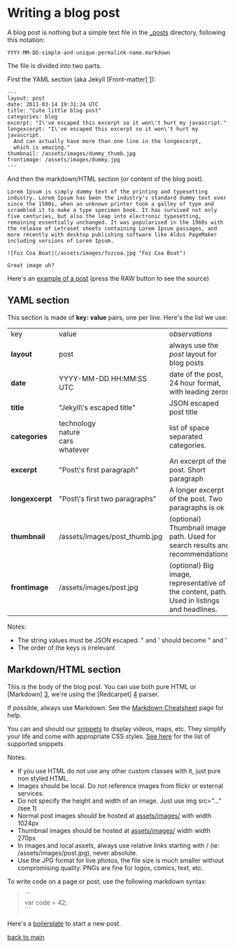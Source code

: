 Writing a blog post
===================

A blog post is nothing but a simple text file in the [_posts](_posts) directory, following this notation:

```
YYYY-MM-DD-simple-and-unique-permalink-name.markdown
```

The file is divided into two parts.

First the YAML section (aka Jekyll [Front-matter] [1]):

```
---
layout: post
date: 2011-03-14 19:31:24 UTC
title: "Cute little blog post"
categories: blog
excerpt: "I\'ve escaped this excerpt so it won\'t hurt my javascript."
longexcerpt: "I\'ve escaped this excerpt so it won\'t hurt my javascript.
  And can actually have more than one line in the longexcerpt,
  which is amazing."
thumbnail: /assets/images/dummy_thumb.jpg
frontimage: /assets/images/dummy.jpg
---
```

And then the markdown/HTML section (or content of the blog post).

```
Lorem Ipsum is simply dummy text of the printing and typesetting industry. Lorem Ipsum has been the industry's standard dummy text ever since the 1500s, when an unknown printer took a galley of type and scrambled it to make a type specimen book. It has survived not only five centuries, but also the leap into electronic typesetting, remaining essentially unchanged. It was popularised in the 1960s with the release of Letraset sheets containing Lorem Ipsum passages, and more recently with desktop publishing software like Aldus PageMaker including versions of Lorem Ipsum.

![Foz Coa Boat](/assets/images/fozcoa.jpg "Foz Coa Boat")

Great image uh?
```

Here's an [example of a post](_posts/2013-11-18-big-photos.markdown) (press the RAW button to see the source)

YAML section
------------

This section is made of **key: value** pairs, one per line. Here's the list we use:

<table>
    <tr>
        <td>key</td>
        <td>value</td>
        <td><em>observations</em></td>
    </tr>
    <tr>
        <td><b>layout</b></td>
        <td>post</td>
        <td>always use the <em>post</em> layout for blog posts</td>
    </tr>
    <tr>
        <td><b>date</b></td>
        <td>YYYY-MM-DD HH:MM:SS UTC</td>
        <td>date of the post, 24 hour format, with leading zeros</td>
    </tr>
    <tr>
        <td><b>title</b></td>
        <td>"Jekyll\'s escaped title"</td>
        <td>JSON escaped post title</td>
    </tr>
    <tr>
        <td><b>categories</b></td>
        <td>technology<br/>nature<br/>cars<br/>whatever</td>
        <td>list of space separated categories.</td>
    </tr>
    <tr>
        <td><b>excerpt</b></td>
        <td>"Post\'s first paragraph"</td>
        <td>An excerpt of the post. Short paragraph</td>
    </tr>
    <tr>
        <td><b>longexcerpt</b></td>
        <td>"Post\'s first two paragraphs"</td>
        <td>A longer excerpt of the post. Two paragraphs is ok</td>
    </tr>
    <tr>
        <td><b>thumbnail</b></td>
        <td>/assets/images/post_thumb.jpg</td>
        <td>(optional) Thumbnail image path. Used for search results and recommendations.</td>
    </tr>
    <tr>
        <td><b>frontimage</b></td>
        <td>/assets/images/post.jpg</td>
        <td>(optional) Big image, representative of the content, path. Used in listings and headlines.</td>
    </tr>
</table>

Notes:

 * The string values must be JSON escaped. " and ' should become \" and \'
 * The order of the keys is irrelevant

Markdown/HTML section
---------------------

This is the body of the blog post. You can use both pure HTML or [Markdown] [3], we're using the [Redcarpet] [4] parser.

If possible, always use Markdown. See the [Markdown Cheatsheet][6] page for help.

You can and should our [snippets][5] to display videos, maps, etc. They simplify your life and come with appropriate CSS styles. [See here][5] for the list of supported snippets.

Notes:

 * If you use HTML do not use any other custom classes with it, just pure non styled HTML.
 * Images should be local. Do not reference images from flickr or external services.
 * Do not specify the height and width of an image. Just use img src="..." (see 1)
 * Normal post images should be hosted at [assets/images/](assets/images/) with width 1024px
 * Thumbnail images should be hosted at [assets/images/](assets/images/) width width 270px
 * In images and local assets, always use relative links starting with / (ie: /assets/images/post.jpg), never absolute.
 * Use the JPG format for live photos, the file size is much smaller without compromising quality. PNGs are fine for logos, comics, text, etc.

To write code on a page or post, use the following markdown syntax:

> &#96;&#96;&#96;  
> var code = 42;  
> &#96;&#96;&#96;  

Here's a [boilerplate](_examples/2013-10-31-template-post.markdown) to start a new post.

[back to main](README.md)

  [1]: http://jekyllrb.com/docs/frontmatter/                           "Front-matter"
  [2]: https://help.github.com/articles/github-flavored-markdown       "Github flavored markdown"
  [3]: http://daringfireball.net/projects/markdown/                    "Markdown"
  [4]: https://github.com/vmg/Redcarpet                                "Redcarpet"
  [5]: https://github.com/celso/ghink/blob/gh-pages/_docs/SNIPPETS.md        "Snippets"
  [6]: https://github.com/adam-p/markdown-here/wiki/Markdown-Cheatsheet  "Markdown Cheatsheet"

